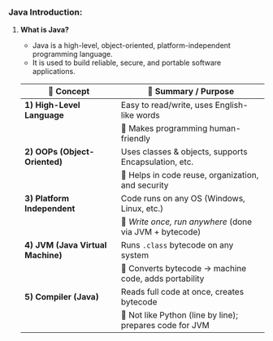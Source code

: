 
### Java Introduction:

1. **What is Java?**
      - Java is a high-level, object-oriented, platform-independent programming language.
      - It is used to build reliable, secure, and portable software applications.

      | 🔸 **Concept**                  | 🔹 **Summary / Purpose**                                     |
      |-------------------------------  |--------------------------------------------------------------|
      | **1) High-Level Language**     | Easy to read/write, uses English-like words                 |
      |                                | 📌 Makes programming human-friendly                          |
      | **2) OOPs (Object-Oriented)**  | Uses classes & objects, supports Encapsulation, etc.        |
      |                                | 📌 Helps in code reuse, organization, and security           |
      | **3) Platform Independent**    | Code runs on any OS (Windows, Linux, etc.)                  |
      |                                | 📌 *Write once, run anywhere* (done via JVM + bytecode)      |
      | **4) JVM (Java Virtual Machine)** | Runs `.class` bytecode on any system                     |
      |                                | 📌 Converts bytecode → machine code, adds portability        |
      | **5) Compiler (Java)**         | Reads full code at once, creates bytecode                   |
      |                                | 📌 Not like Python (line by line); prepares code for JVM     |

